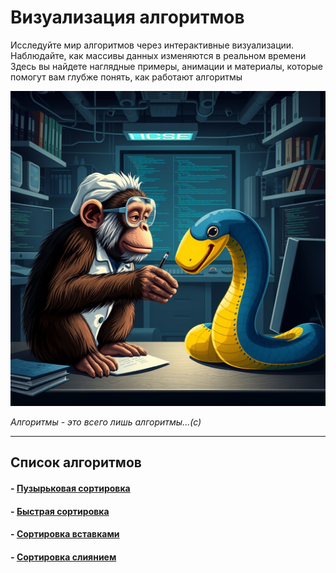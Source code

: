 # <div class="animate__animated animate__bounce">Визуализация алгоритмов</div>
<link rel="stylesheet" href="https://cdnjs.cloudflare.com/ajax/libs/animate.css/4.1.1/animate.min.css">

Исследуйте мир алгоритмов через интерактивные визуализации. Наблюдайте, как массивы данных изменяются в реальном времени
Здесь вы найдете наглядные примеры, анимации и материалы, которые помогут вам глубже понять, как работают алгоритмы

![monkey2](../images/ai3.png)

_Алгоритмы - это всего лишь алгоритмы...(с)_

---

## Список алгоритмов
#### - [Пузырьковая сортировка](algorithm1.md)
#### - [Быстрая сортировка](algorithm2.md)
#### - [Сортировка вставками](algorithm3.md)
#### - [Сортировка слиянием](algorithm4.md)



